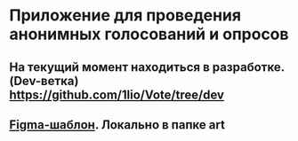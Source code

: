 # Приложение для проведения анонимных голосований и опросов

## На текущий момент находиться в разработке. (Dev-ветка) https://github.com/1lio/Vote/tree/dev

## [Figma-шаблон](https://www.figma.com/file/TELOsFFKYPjPKyZnMUlLrF/Vote). Локально в папке art
